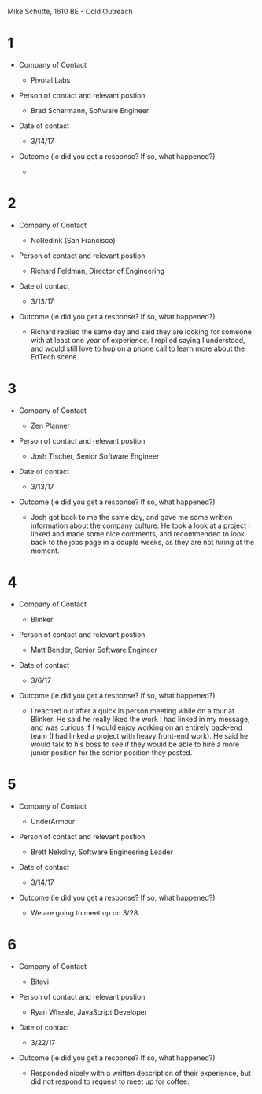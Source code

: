 Mike Schutte, 1610 BE - Cold Outreach 

# 1

* Company of Contact

  * Pivotal Labs

* Person of contact and relevant postion 

  * Brad Scharmann, Software Engineer

* Date of contact

  * 3/14/17 

* Outcome (ie did you get a response? If so, what happened?)

  *  

# 2

* Company of Contact

  * NoRedInk (San Francisco)

* Person of contact and relevant postion 

  * Richard Feldman, Director of Engineering

* Date of contact

  * 3/13/17 

* Outcome (ie did you get a response? If so, what happened?)

  * Richard replied the same day and said they are looking for someone with at least one year of experience. I replied saying I understood, and would still love to hop on a phone call to learn more about the EdTech scene. 

# 3

* Company of Contact

  * Zen Planner 

* Person of contact and relevant postion 

  * Josh Tischer, Senior Software Engineer

* Date of contact

  * 3/13/17 

* Outcome (ie did you get a response? If so, what happened?)

  * Josh got back to me the same day, and gave me some written information about the company culture. He took a look at a project I linked and made some nice comments, and recommended to look back to the jobs page in a couple weeks, as they are not hiring at the moment.

# 4

* Company of Contact

  * Blinker

* Person of contact and relevant postion 

  * Matt Bender, Senior Software Engineer

* Date of contact

  * 3/6/17 

* Outcome (ie did you get a response? If so, what happened?)

  * I reached out after a quick in person meeting while on a tour at Blinker. He said he really liked the work I had linked in my message, and was curious if I would enjoy working on an entirely back-end team (I had linked a project with heavy front-end work). He said he would talk to his boss to see if they would be able to hire a more junior position for the senior position they posted. 

# 5

* Company of Contact

  * UnderArmour

* Person of contact and relevant postion 

  * Brett Nekolny, Software Engineering Leader

* Date of contact

  * 3/14/17 

* Outcome (ie did you get a response? If so, what happened?)

  * We are going to meet up on 3/28. 

# 6

* Company of Contact

  * Bitovi

* Person of contact and relevant postion 

  * Ryan Wheale, JavaScript Developer

* Date of contact

  * 3/22/17 

* Outcome (ie did you get a response? If so, what happened?)

  * Responded nicely with a written description of their experience, but did not
    respond to request to meet up for coffee.

